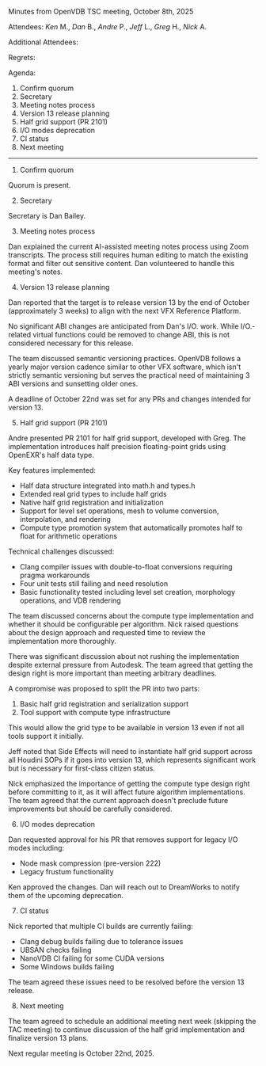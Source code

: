 Minutes from OpenVDB TSC meeting, October 8th, 2025

Attendees: *Ken* M., *Dan* B., *Andre* P., *Jeff* L., *Greg* H., *Nick* A.

Additional Attendees:

Regrets:

Agenda:

1) Confirm quorum
2) Secretary
3) Meeting notes process
4) Version 13 release planning
5) Half grid support (PR 2101)
6) I/O modes deprecation
7) CI status
8) Next meeting

------------

1) Confirm quorum

Quorum is present.

2) Secretary

Secretary is Dan Bailey.

3) Meeting notes process

Dan explained the current AI-assisted meeting notes process using Zoom transcripts. The process still requires human editing to match the existing format and filter out sensitive content. Dan volunteered to handle this meeting's notes.

4) Version 13 release planning

Dan reported that the target is to release version 13 by the end of October (approximately 3 weeks) to align with the next VFX Reference Platform.

No significant ABI changes are anticipated from Dan's I/O. work. While I/O.-related virtual functions could be removed to change ABI, this is not considered necessary for this release.

The team discussed semantic versioning practices. OpenVDB follows a yearly major version cadence similar to other VFX software, which isn't strictly semantic versioning but serves the practical need of maintaining 3 ABI versions and sunsetting older ones.

A deadline of October 22nd was set for any PRs and changes intended for version 13.

5) Half grid support (PR 2101)

Andre presented PR 2101 for half grid support, developed with Greg. The implementation introduces half precision floating-point grids using OpenEXR's half data type.

Key features implemented:
- Half data structure integrated into math.h and types.h
- Extended real grid types to include half grids
- Native half grid registration and initialization
- Support for level set operations, mesh to volume conversion, interpolation, and rendering
- Compute type promotion system that automatically promotes half to float for arithmetic operations

Technical challenges discussed:
- Clang compiler issues with double-to-float conversions requiring pragma workarounds
- Four unit tests still failing and need resolution
- Basic functionality tested including level set creation, morphology operations, and VDB rendering

The team discussed concerns about the compute type implementation and whether it should be configurable per algorithm. Nick raised questions about the design approach and requested time to review the implementation more thoroughly.

There was significant discussion about not rushing the implementation despite external pressure from Autodesk. The team agreed that getting the design right is more important than meeting arbitrary deadlines.

A compromise was proposed to split the PR into two parts:
1. Basic half grid registration and serialization support
2. Tool support with compute type infrastructure

This would allow the grid type to be available in version 13 even if not all tools support it initially.

Jeff noted that Side Effects will need to instantiate half grid support across all Houdini SOPs if it goes into version 13, which represents significant work but is necessary for first-class citizen status.

Nick emphasized the importance of getting the compute type design right before committing to it, as it will affect future algorithm implementations. The team agreed that the current approach doesn't preclude future improvements but should be carefully considered.

6) I/O modes deprecation

Dan requested approval for his PR that removes support for legacy I/O modes including:
- Node mask compression (pre-version 222)
- Legacy frustum functionality

Ken approved the changes. Dan will reach out to DreamWorks to notify them of the upcoming deprecation.

7) CI status

Nick reported that multiple CI builds are currently failing:
- Clang debug builds failing due to tolerance issues
- UBSAN checks failing
- NanoVDB CI failing for some CUDA versions
- Some Windows builds failing

The team agreed these issues need to be resolved before the version 13 release.

8) Next meeting

The team agreed to schedule an additional meeting next week (skipping the TAC meeting) to continue discussion of the half grid implementation and finalize version 13 plans.

Next regular meeting is October 22nd, 2025.
